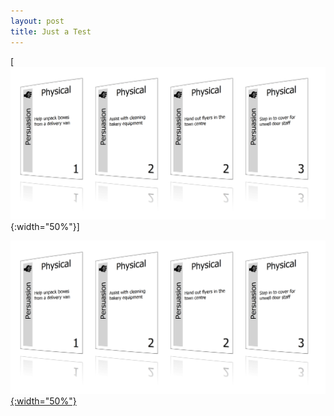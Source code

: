 ```yaml
---
layout: post
title: Just a Test
---
```


[![Showcase](/img/showcase.png){:width="50%"}]

[![Showcase](/img/showcase.png){:width="50%"}](/img/showcase.png)
